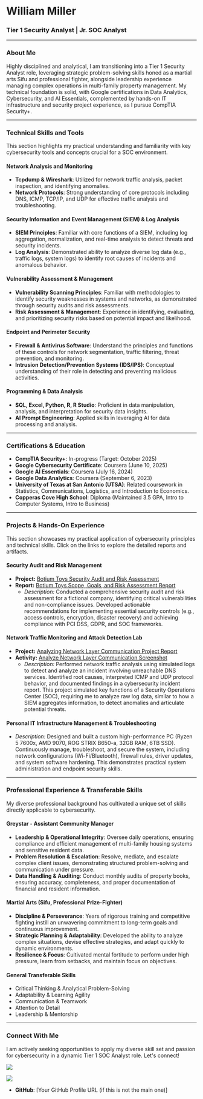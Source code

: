 # William Miller

### **Tier 1 Security Analyst | Jr. SOC Analyst**

---

### **About Me**

Highly disciplined and analytical, I am transitioning into a Tier 1 Security Analyst role, leveraging strategic problem-solving skills honed as a martial arts Sifu and professional fighter, alongside leadership experience managing complex operations in multi-family property management. My technical foundation is solid, with Google certifications in Data Analytics, Cybersecurity, and AI Essentials, complemented by hands-on IT infrastructure and security project experience, as I pursue CompTIA Security+.

---

### **Technical Skills and Tools**

This section highlights my practical understanding and familiarity with key cybersecurity tools and concepts crucial for a SOC environment.

#### **Network Analysis and Monitoring**
* **Tcpdump & Wireshark**: Utilized for network traffic analysis, packet inspection, and identifying anomalies.
* **Network Protocols**: Strong understanding of core protocols including DNS, ICMP, TCP/IP, and UDP for effective traffic analysis and troubleshooting.

#### **Security Information and Event Management (SIEM) & Log Analysis**
* **SIEM Principles**: Familiar with core functions of a SIEM, including log aggregation, normalization, and real-time analysis to detect threats and security incidents.
* **Log Analysis**: Demonstrated ability to analyze diverse log data (e.g., traffic logs, system logs) to identify root causes of incidents and anomalous behavior.

#### **Vulnerability Assessment & Management**
* **Vulnerability Scanning Principles**: Familiar with methodologies to identify security weaknesses in systems and networks, as demonstrated through security audits and risk assessments.
* **Risk Assessment & Management**: Experience in identifying, evaluating, and prioritizing security risks based on potential impact and likelihood.

#### **Endpoint and Perimeter Security**
* **Firewall & Antivirus Software**: Understand the principles and functions of these controls for network segmentation, traffic filtering, threat prevention, and monitoring.
* **Intrusion Detection/Prevention Systems (IDS/IPS)**: Conceptual understanding of their role in detecting and preventing malicious activities.

#### **Programming & Data Analysis**
* **SQL, Excel, Python, R, R Studio**: Proficient in data manipulation, analysis, and interpretation for security data insights.
* **AI Prompt Engineering**: Applied skills in leveraging AI for data processing and analysis.

---

### **Certifications & Education**

* **CompTIA Security+**: In-progress (Target: October 2025)
* **Google Cybersecurity Certificate**: Coursera (June 10, 2025)
* **Google AI Essentials**: Coursera (July 16, 2024)
* **Google Data Analytics**: Coursera (September 6, 2023)
* **University of Texas at San Antonio (UTSA)**: Related coursework in Statistics, Communications, Logistics, and Introduction to Economics.
* **Copperas Cove High School**: Diploma (Maintained 3.5 GPA, Intro to Computer Systems, Intro to Business)

---

### **Projects & Hands-On Experience**

This section showcases my practical application of cybersecurity principles and technical skills. Click on the links to explore the detailed reports and artifacts.

#### **Security Audit and Risk Management**
* **Project:** [Botium Toys Security Audit and Risk Assessment](https://docs.google.com/document/d/1z1PP59sWQ9yF8zYlDaP6MkfVrem4_fl0DthxTy6tW4Y/edit?tab=t.0)
* **Report:** [Botium Toys Scope, Goals, and Risk Assessment Report](https://docs.google.com/document/d/1z1PP59sWQ9yF8zYlDaP6MkfVrem4_fl0DthxTy6tW4Y/edit?tab=t.0)
  * *Description:* Conducted a comprehensive security audit and risk assessment for a fictional company, identifying critical vulnerabilities and non-compliance issues. Developed actionable recommendations for implementing essential security controls (e.g., access controls, encryption, disaster recovery) and achieving compliance with PCI DSS, GDPR, and SOC frameworks.

#### **Network Traffic Monitoring and Attack Detection Lab**
* **Project:** [Analyzing Network Layer Communication Project Report](https://docs.google.com/document/d/1z1PP59sWQ9yF8zYlDaP6MkfVrem4_fl0DthxTy6tW4Y/edit?tab=t.0)
* **Activity:** [Analyze Network Layer Communication Screenshot](https://docs.google.com/document/d/1z1PP59sWQ9yF8zYlDaP6MkfVrem4_fl0DthxTy6tW4Y/edit?tab=t.0)
  * *Description:* Performed network traffic analysis using simulated logs to detect and analyze an incident involving unreachable DNS services. Identified root causes, interpreted ICMP and UDP protocol behavior, and documented findings in a cybersecurity incident report. This project simulated key functions of a Security Operations Center (SOC), requiring me to analyze raw log data, similar to how a SIEM aggregates information, to detect anomalies and articulate potential threats.

#### **Personal IT Infrastructure Management & Troubleshooting**
* *Description:* Designed and built a custom high-performance PC (Ryzen 5 7600x, AMD 9070, ROG STRIX B650-a, 32GB RAM, 6TB SSD). Continuously manage, troubleshoot, and secure the system, including network configurations (Wi-Fi/Bluetooth), firewall rules, driver updates, and system software hardening. This demonstrates practical system administration and endpoint security skills.

---

### **Professional Experience & Transferable Skills**

My diverse professional background has cultivated a unique set of skills directly applicable to cybersecurity.

#### **Greystar - Assistant Community Manager**
* **Leadership & Operational Integrity**: Oversee daily operations, ensuring compliance and efficient management of multi-family housing systems and sensitive resident data.
* **Problem Resolution & Escalation**: Resolve, mediate, and escalate complex client issues, demonstrating structured problem-solving and communication under pressure.
* **Data Handling & Auditing**: Conduct monthly audits of property books, ensuring accuracy, completeness, and proper documentation of financial and resident information.

#### **Martial Arts (Sifu, Professional Prize-Fighter)**
* **Discipline & Perseverance**: Years of rigorous training and competitive fighting instill an unwavering commitment to long-term goals and continuous improvement.
* **Strategic Planning & Adaptability**: Developed the ability to analyze complex situations, devise effective strategies, and adapt quickly to dynamic environments.
* **Resilience & Focus**: Cultivated mental fortitude to perform under high pressure, learn from setbacks, and maintain focus on objectives.

#### **General Transferable Skills**
* Critical Thinking & Analytical Problem-Solving
* Adaptability & Learning Agility
* Communication & Teamwork
* Attention to Detail
* Leadership & Mentorship

---

### **Connect With Me**

I am actively seeking opportunities to apply my diverse skill set and passion for cybersecurity in a dynamic Tier 1 SOC Analyst role. Let's connect!

 <a href="https://linkedin.com/in/william-miller-a3923025a/"><img src="https://img.shields.io/badge/-LinkedIn-0072b1?&style=for-the-badge&logo=linkedin&logoColor=white" /></a>

<a href="mailto:whmiller387@gmail.com"><img src="https://img.shields.io/badge/-Gmail-D14836?&style=for-the-badge&logo=gmail&logoColor=white" /></a>
* **GitHub**: [Your GitHub Profile URL (if this is not the main one)]
